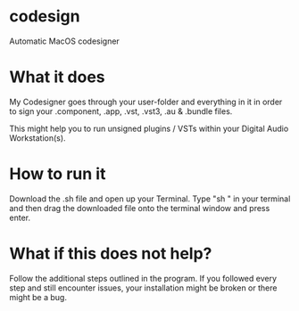 # codesign
Automatic MacOS codesigner

# What it does
My Codesigner goes through your user-folder and everything in it in order to sign your .component, .app, .vst, .vst3, .au & .bundle files.

This might help you to run unsigned plugins / VSTs within your Digital Audio Workstation(s).

# How to run it
Download the .sh file and open up your Terminal. Type "sh " in your terminal and then drag the downloaded file onto the terminal window and press enter.

# What if this does not help?
Follow the additional steps outlined in the program. If you followed every step and still encounter issues, your installation might be broken or there might be a bug.
